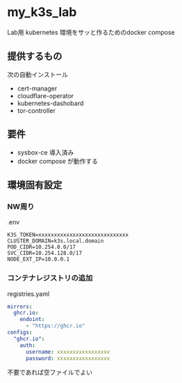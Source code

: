 # my_k3s_lab

Lab用 kubernetes 環境をサッと作るためのdocker compose

## 提供するもの

次の自動インストール

- cert-manager
- cloudflare-operator
- kubernetes-dashobard
- tor-controller

## 要件

- sysbox-ce 導入済み
- docker compose が動作する

## 環境固有設定

### NW周り

.env 
```
K3S_TOKEN=xxxxxxxxxxxxxxxxxxxxxxxxxxxxx
CLUSTER_DOMAIN=k3s.local.domain
POD_CIDR=10.254.0.0/17
SVC_CIDR=10.254.128.0/17
NODE_EXT_IP=10.0.0.1
```

### コンテナレジストリの追加

registries.yaml
```yaml
mirrors:
  ghcr.io:
    endoint:
      - "https://ghcr.io"
configs:
  "ghcr.io":
    auth:
      username: xxxxxxxxxxxxxxxxx
      password: xxxxxxxxxxxxxxxxx
```

不要であれば空ファイルでよい 
